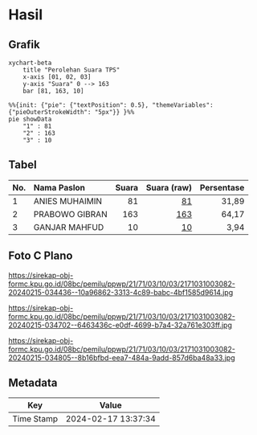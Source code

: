 # Hasil

## Grafik

```mermaid
xychart-beta
    title "Perolehan Suara TPS"
    x-axis [01, 02, 03]
    y-axis "Suara" 0 --> 163
    bar [81, 163, 10]
```

```mermaid
%%{init: {"pie": {"textPosition": 0.5}, "themeVariables": {"pieOuterStrokeWidth": "5px"}} }%%
pie showData
    "1" : 81
    "2" : 163
    "3" : 10
```

## Tabel

| No. | Nama Paslon    | Suara | Suara (raw) | Persentase |
|:--- |:-------------- | -----:| -----------:| ----------:|
| 1   | ANIES MUHAIMIN | 81    | [81][p-1]   | 31,89      |
| 2   | PRABOWO GIBRAN | 163   | [163][p-2]  | 64,17      |
| 3   | GANJAR MAHFUD  | 10    | [10][p-3]   | 3,94       |


[p-1]: https://github.com/gigit-pemilu/pemilu-2024-21-kepulauan-riau/blob/main/pilpres/hitung-suara/sub/21-kepulauan-riau/sub/71-kota-batam/sub/03-sekupang/sub/1003-tanjung-riau/sub/082-tps/sub/paslon-1.txt
[p-2]: https://github.com/gigit-pemilu/pemilu-2024-21-kepulauan-riau/blob/main/pilpres/hitung-suara/sub/21-kepulauan-riau/sub/71-kota-batam/sub/03-sekupang/sub/1003-tanjung-riau/sub/082-tps/sub/paslon-2.txt
[p-3]: https://github.com/gigit-pemilu/pemilu-2024-21-kepulauan-riau/blob/main/pilpres/hitung-suara/sub/21-kepulauan-riau/sub/71-kota-batam/sub/03-sekupang/sub/1003-tanjung-riau/sub/082-tps/sub/paslon-3.txt

## Foto C Plano

https://sirekap-obj-formc.kpu.go.id/08bc/pemilu/ppwp/21/71/03/10/03/2171031003082-20240215-034436--10a96862-3313-4c89-babc-4bf1585d9614.jpg

https://sirekap-obj-formc.kpu.go.id/08bc/pemilu/ppwp/21/71/03/10/03/2171031003082-20240215-034702--6463436c-e0df-4699-b7a4-32a761e303ff.jpg

https://sirekap-obj-formc.kpu.go.id/08bc/pemilu/ppwp/21/71/03/10/03/2171031003082-20240215-034805--8b16bfbd-eea7-484a-9add-857d6ba48a33.jpg


## Metadata

| Key        | Value               |
| ---------- | ------------------- |
| Time Stamp | 2024-02-17 13:37:34 |



